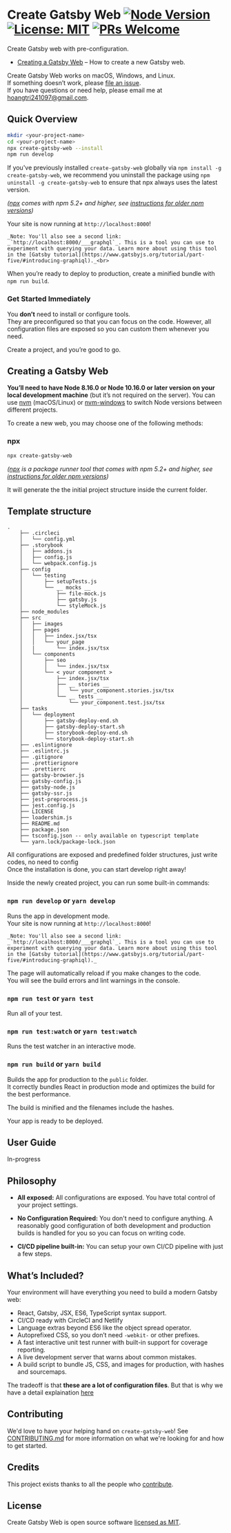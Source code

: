# Create Gatsby Web [![Node Version](https://img.shields.io/badge/Node-10.16.0-339933.svg?style=flat&logo=Node.js)]() [![License: MIT](https://img.shields.io/badge/License-MIT-blue.svg?style=flat&logo=Read-The-Docs)](https://github.com/tripheo0412/create-gatsby-web/blob/master/LICENSE) [![PRs Welcome](https://img.shields.io/badge/PRs-welcome-green.svg)](https://github.com/tripheo0412/create-gatsby-web/blob/master/CONTRIBUTING.md)

Create Gatsby web with pre-configuration.

- [Creating a Gatsby Web](#creating-a-gatsby-web) – How to create a new Gatsby web.

Create Gatsby Web works on macOS, Windows, and Linux.<br>
If something doesn’t work, please [file an issue](https://github.com/tripheo0412/create-gatsby-web/issues/new).<br>
If you have questions or need help, please email me at [hoangtri241097@gmail.com](mailto:hoangtri241097@gmail.com).

## Quick Overview

```sh
mkdir <your-project-name>
cd <your-project-name>
npx create-gatsby-web --install
npm run develop
```
If you've previously installed `create-gatsby-web` globally via `npm install -g create-gatsby-web`, we recommend you uninstall the package using `npm uninstall -g create-gatsby-web` to ensure that npx always uses the latest version.

_([npx](https://medium.com/@maybekatz/introducing-npx-an-npm-package-runner-55f7d4bd282b) comes with npm 5.2+ and higher, see [instructions for older npm versions](https://gist.github.com/gaearon/4064d3c23a77c74a3614c498a8bb1c5f))_

Your site is now running at `http://localhost:8000`!

    _Note: You'll also see a second link: _`http://localhost:8000/___graphql`_. This is a tool you can use to experiment with querying your data. Learn more about using this tool in the [Gatsby tutorial](https://www.gatsbyjs.org/tutorial/part-five/#introducing-graphiql)._<br>
When you’re ready to deploy to production, create a minified bundle with `npm run build`.

<!-- to do add gif how to use -->

### Get Started Immediately

You **don’t** need to install or configure tools.<br>
They are preconfigured so that you can focus on the code. However, all configuration files are exposed so you can custom them whenever you need.

Create a project, and you’re good to go.

## Creating a Gatsby Web

**You’ll need to have Node 8.16.0 or Node 10.16.0 or later version on your local development machine** (but it’s not required on the server). You can use [nvm](https://github.com/creationix/nvm#installation) (macOS/Linux) or [nvm-windows](https://github.com/coreybutler/nvm-windows#node-version-manager-nvm-for-windows) to switch Node versions between different projects.

To create a new web, you may choose one of the following methods:

### npx

```sh
npx create-gatsby-web
```

_([npx](https://medium.com/@maybekatz/introducing-npx-an-npm-package-runner-55f7d4bd282b) is a package runner tool that comes with npm 5.2+ and higher, see [instructions for older npm versions](https://gist.github.com/gaearon/4064d3c23a77c74a3614c498a8bb1c5f))_

It will generate the the initial project structure inside the current folder.<br>

## Template structure
```
.
    ├── .circleci
    │   └── config.yml
    ├── .storybook
    │   ├── addons.js
    │   ├── config.js
    │   └── webpack.config.js
    ├── config
    │   └── testing
    │       ├── setupTests.js
    │       └── __ mocks __
    │           ├── file-mock.js
    │           ├── gatsby.js
    │           └── styleMock.js
    ├── node_modules
    ├── src
    │   ├── images
    │   ├── pages
    │   │   ├── index.jsx/tsx
    │   │   └── your_page
    │   |       └── index.jsx/tsx
    │   └── components
    │       ├── seo
    │       │   └── index.jsx/tsx
    │       └── < your component >
    │           ├── index.jsx/tsx
    │           ├── __ stories __
    │           │   └── your_component.stories.jsx/tsx
    │           └── __ tests __
    │               └── your_component.test.jsx/tsx
    ├── tasks
    │   └── deployment
    │       ├── gatsby-deploy-end.sh
    │       ├── gatsby-deploy-start.sh
    │       ├── storybook-deploy-end.sh
    │       └── storybook-deploy-start.sh
    ├── .eslintignore
    ├── .eslintrc.js
    ├── .gitignore
    ├── .prettierignore
    ├── .prettierrc
    ├── gatsby-browser.js
    ├── gatsby-config.js
    ├── gatsby-node.js
    ├── gatsby-ssr.js
    ├── jest-preprocess.js
    ├── jest.config.js
    ├── LICENSE
    ├── loadershim.js
    ├── README.md
    ├── package.json
    ├── tsconfig.json -- only available on typescript template
    └── yarn.lock/package-lock.json
```

All configurations are exposed and predefined folder structures, just write codes, no need to config<br>
Once the installation is done, you can start develop right away!

Inside the newly created project, you can run some built-in commands:

### `npm run develop` or `yarn develop`

Runs the app in development mode.<br>
Your site is now running at `http://localhost:8000`!

    _Note: You'll also see a second link: _`http://localhost:8000/___graphql`_. This is a tool you can use to experiment with querying your data. Learn more about using this tool in the [Gatsby tutorial](https://www.gatsbyjs.org/tutorial/part-five/#introducing-graphiql)._

The page will automatically reload if you make changes to the code.<br>
You will see the build errors and lint warnings in the console.

<!-- <p align='center'>
<img src='https://cdn.jsdelivr.net/gh/marionebl/create-react-app@9f6282671c54f0874afd37a72f6689727b562498/screencast-error.svg' width='600' alt='Build errors'>
</p> -->

### `npm run test` or `yarn test`

Run all of your test.

### `npm run test:watch` or `yarn test:watch`

Runs the test watcher in an interactive mode.<br>


### `npm run build` or `yarn build`

Builds the app for production to the `public` folder.<br>
It correctly bundles React in production mode and optimizes the build for the best performance.

The build is minified and the filenames include the hashes.<br>

Your app is ready to be deployed.

## User Guide

In-progress
<!-- You can find detailed instructions on using Create React App and many tips in [its documentation](https://facebook.github.io/create-react-app/). -->


## Philosophy

- **All exposed:** All configurations are exposed. You have total control of your project settings.

- **No Configuration Required:** You don't need to configure anything. A reasonably good configuration of both development and production builds is handled for you so you can focus on writing code.

- **CI/CD pipeline built-in:** You can setup your own CI/CD pipeline with just a few steps.

## What’s Included?

Your environment will have everything you need to build a modern Gatsby web:

- React, Gatsby, JSX, ES6, TypeScript syntax support.
- CI/CD ready with CircleCI and Netlify
- Language extras beyond ES6 like the object spread operator.
- Autoprefixed CSS, so you don’t need `-webkit-` or other prefixes.
- A fast interactive unit test runner with built-in support for coverage reporting.
- A live development server that warns about common mistakes.
- A build script to bundle JS, CSS, and images for production, with hashes and sourcemaps.

The tradeoff is that **these are a lot of configuration files**. But that is why we have a detail explaination [here](#project-structure) 

## Contributing

We'd love to have your helping hand on `create-gatsby-web`! See [CONTRIBUTING.md](CONTRIBUTING.md) for more information on what we're looking for and how to get started.

## Credits

This project exists thanks to all the people who [contribute](CONTRIBUTING.md).<br>
<!-- <a href="https://github.com/tripheo0412/create-gatsby-web/graphs/contributors"><img src="https://opencollective.com/create-react-app/contributors.svg?width=890&button=false" /></a> -->

## License

Create Gatsby Web is open source software [licensed as MIT](https://github.com/tripheo0412/create-gatsby-web/blob/master/LICENSE).